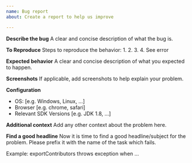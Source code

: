 ```yaml
---
name: Bug report
about: Create a report to help us improve

---
```


**Describe the bug**
A clear and concise description of what the bug is.

**To Reproduce**
Steps to reproduce the behavior:
1.
2.
3.
4. See error

**Expected behavior**
A clear and concise description of what you expected to happen.

**Screenshots**
If applicable, add screenshots to help explain your problem.

**Configuration**
 - OS: [e.g. Windows, Linux, ...]
 - Browser [e.g. chrome, safari]
 - Relevant SDK Versions [e.g. JDK 1.8, ...] 


**Additional context**
Add any other context about the problem here.

**Find a good headline**
Now it is time to find a good headline/subject for the problem.
Please prefix it with the name of the task which fails.

Example:
exportContributors throws exception when ...

